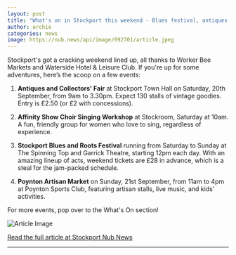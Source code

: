 ```yaml
---
layout: post
title: "What's on in Stockport this weekend - Blues festival, antiques fair, and more"
author: archie
categories: news
image: https://nub.news/api/image/692701/article.jpeg
---
```

Stockport's got a cracking weekend lined up, all thanks to Worker Bee Markets and Waterside Hotel & Leisure Club. If you're up for some adventures, here’s the scoop on a few events:

1. **Antiques and Collectors' Fair** at Stockport Town Hall on Saturday, 20th September, from 9am to 3.30pm. Expect 130 stalls of vintage goodies. Entry is £2.50 (or £2 with concessions).

2. **Affinity Show Choir Singing Workshop** at Stockroom, Saturday at 10am. A fun, friendly group for women who love to sing, regardless of experience.

3. **Stockport Blues and Roots Festival** running from Saturday to Sunday at The Spinning Top and Garrick Theatre, starting 12pm each day. With an amazing lineup of acts, weekend tickets are £28 in advance, which is a steal for the jam-packed schedule.

4. **Poynton Artisan Market** on Sunday, 21st September, from 11am to 4pm at Poynton Sports Club, featuring artisan stalls, live music, and kids' activities.

For more events, pop over to the What's On section!

![Article Image](https://nub.news/api/image/692701/article.jpeg)

[Read the full article at Stockport Nub News](https://stockport.nub.news/news/local-news/whats-on-in-stockport-this-weekend-blues-festival-antiques-fair-and-more-272372)

---
